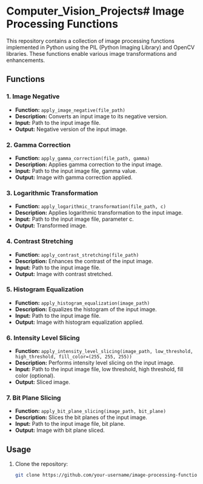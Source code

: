 # Computer_Vision_Projects# Image Processing Functions

This repository contains a collection of image processing functions implemented in Python using the PIL (Python Imaging Library) and OpenCV libraries. These functions enable various image transformations and enhancements.

## Functions

### 1. Image Negative
- **Function:** `apply_image_negative(file_path)`
- **Description:** Converts an input image to its negative version.
- **Input:** Path to the input image file.
- **Output:** Negative version of the input image.

### 2. Gamma Correction
- **Function:** `apply_gamma_correction(file_path, gamma)`
- **Description:** Applies gamma correction to the input image.
- **Input:** Path to the input image file, gamma value.
- **Output:** Image with gamma correction applied.

### 3. Logarithmic Transformation
- **Function:** `apply_logarithmic_transformation(file_path, c)`
- **Description:** Applies logarithmic transformation to the input image.
- **Input:** Path to the input image file, parameter c.
- **Output:** Transformed image.

### 4. Contrast Stretching
- **Function:** `apply_contrast_stretching(file_path)`
- **Description:** Enhances the contrast of the input image.
- **Input:** Path to the input image file.
- **Output:** Image with contrast stretched.

### 5. Histogram Equalization
- **Function:** `apply_histogram_equalization(image_path)`
- **Description:** Equalizes the histogram of the input image.
- **Input:** Path to the input image file.
- **Output:** Image with histogram equalization applied.

### 6. Intensity Level Slicing
- **Function:** `apply_intensity_level_slicing(image_path, low_threshold, high_threshold, fill_color=(255, 255, 255))`
- **Description:** Performs intensity level slicing on the input image.
- **Input:** Path to the input image file, low threshold, high threshold, fill color (optional).
- **Output:** Sliced image.

### 7. Bit Plane Slicing
- **Function:** `apply_bit_plane_slicing(image_path, bit_plane)`
- **Description:** Slices the bit planes of the input image.
- **Input:** Path to the input image file, bit plane.
- **Output:** Image with bit plane sliced.

## Usage

1. Clone the repository:
   ```bash
   git clone https://github.com/your-username/image-processing-functions.git
